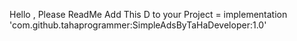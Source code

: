 Hello , Please ReadMe
Add This D to your Project = 
	        implementation 'com.github.tahaprogrammer:SimpleAdsByTaHaDeveloper:1.0'
